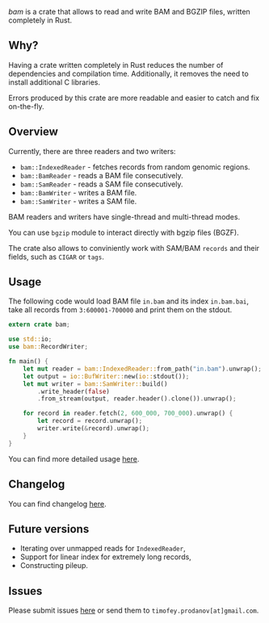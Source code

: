 *bam* is a crate that allows to read and write BAM and BGZIP files, written completely in Rust.

## Why?

Having a crate written completely in Rust reduces the number of dependencies and compilation time.
Additionally, it removes the need to install additional C libraries.

Errors produced by this crate are more readable and easier to catch and fix on-the-fly.

## Overview

Currently, there are three readers and two writers:
* `bam::IndexedReader` - fetches records from
random genomic regions.
* `bam::BamReader` - reads a BAM file consecutively.
* `bam::SamReader` - reads a SAM file consecutively.
* `bam::BamWriter` - writes a BAM file.
* `bam::SamWriter` - writes a SAM file.

BAM readers and writers have single-thread and multi-thread modes.

You can use `bgzip` module to interact directly with bgzip files (BGZF).

The crate also allows to conviniently work with SAM/BAM `records`
and their fields, such as `CIGAR` or `tags`.

## Usage

The following code would load BAM file `in.bam` and its index `in.bam.bai`, take all records
from `3:600001-700000` and print them on the stdout.

```rust
extern crate bam;

use std::io;
use bam::RecordWriter;

fn main() {
    let mut reader = bam::IndexedReader::from_path("in.bam").unwrap();
    let output = io::BufWriter::new(io::stdout());
    let mut writer = bam::SamWriter::build()
        .write_header(false)
        .from_stream(output, reader.header().clone()).unwrap();

    for record in reader.fetch(2, 600_000, 700_000).unwrap() {
        let record = record.unwrap();
        writer.write(&record).unwrap();
    }
}
```

You can find more detailed usage [here](https://docs.rs/bam).

## Changelog
You can find changelog [here](https://gitlab.com/tprodanov/bam/-/releases).

## Future versions
* Iterating over unmapped reads for `IndexedReader`,
* Support for linear index for extremely long records,
* Constructing pileup.

## Issues
Please submit issues [here](https://gitlab.com/tprodanov/bam/issues) or send them to
`timofey.prodanov[at]gmail.com`.
